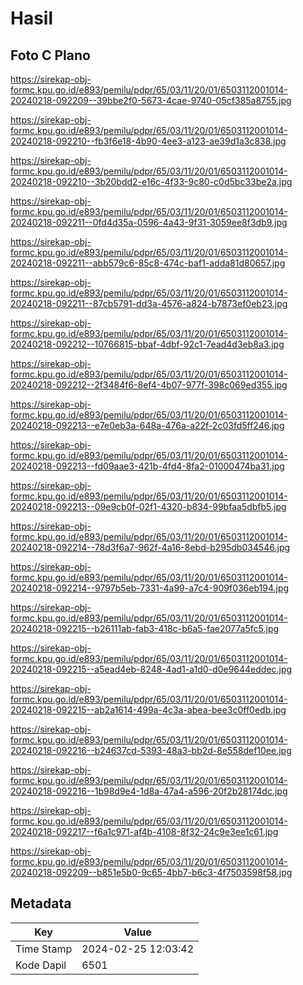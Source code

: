 # Hasil

## Foto C Plano

https://sirekap-obj-formc.kpu.go.id/e893/pemilu/pdpr/65/03/11/20/01/6503112001014-20240218-092209--39bbe2f0-5673-4cae-9740-05cf385a8755.jpg

https://sirekap-obj-formc.kpu.go.id/e893/pemilu/pdpr/65/03/11/20/01/6503112001014-20240218-092210--fb3f6e18-4b90-4ee3-a123-ae39d1a3c838.jpg

https://sirekap-obj-formc.kpu.go.id/e893/pemilu/pdpr/65/03/11/20/01/6503112001014-20240218-092210--3b20bdd2-e16c-4f33-9c80-c0d5bc33be2a.jpg

https://sirekap-obj-formc.kpu.go.id/e893/pemilu/pdpr/65/03/11/20/01/6503112001014-20240218-092211--0fd4d35a-0596-4a43-9f31-3059ee8f3db9.jpg

https://sirekap-obj-formc.kpu.go.id/e893/pemilu/pdpr/65/03/11/20/01/6503112001014-20240218-092211--abb579c6-85c8-474c-baf1-adda81d80657.jpg

https://sirekap-obj-formc.kpu.go.id/e893/pemilu/pdpr/65/03/11/20/01/6503112001014-20240218-092211--87cb5791-dd3a-4576-a824-b7873ef0eb23.jpg

https://sirekap-obj-formc.kpu.go.id/e893/pemilu/pdpr/65/03/11/20/01/6503112001014-20240218-092212--10766815-bbaf-4dbf-92c1-7ead4d3eb8a3.jpg

https://sirekap-obj-formc.kpu.go.id/e893/pemilu/pdpr/65/03/11/20/01/6503112001014-20240218-092212--2f3484f6-8ef4-4b07-977f-398c069ed355.jpg

https://sirekap-obj-formc.kpu.go.id/e893/pemilu/pdpr/65/03/11/20/01/6503112001014-20240218-092213--e7e0eb3a-648a-476a-a22f-2c03fd5ff246.jpg

https://sirekap-obj-formc.kpu.go.id/e893/pemilu/pdpr/65/03/11/20/01/6503112001014-20240218-092213--fd09aae3-421b-4fd4-8fa2-01000474ba31.jpg

https://sirekap-obj-formc.kpu.go.id/e893/pemilu/pdpr/65/03/11/20/01/6503112001014-20240218-092213--09e9cb0f-02f1-4320-b834-99bfaa5dbfb5.jpg

https://sirekap-obj-formc.kpu.go.id/e893/pemilu/pdpr/65/03/11/20/01/6503112001014-20240218-092214--78d3f6a7-962f-4a16-8ebd-b295db034546.jpg

https://sirekap-obj-formc.kpu.go.id/e893/pemilu/pdpr/65/03/11/20/01/6503112001014-20240218-092214--9797b5eb-7331-4a99-a7c4-909f036eb194.jpg

https://sirekap-obj-formc.kpu.go.id/e893/pemilu/pdpr/65/03/11/20/01/6503112001014-20240218-092215--b26111ab-fab3-418c-b6a5-fae2077a5fc5.jpg

https://sirekap-obj-formc.kpu.go.id/e893/pemilu/pdpr/65/03/11/20/01/6503112001014-20240218-092215--a5ead4eb-8248-4ad1-a1d0-d0e9644eddec.jpg

https://sirekap-obj-formc.kpu.go.id/e893/pemilu/pdpr/65/03/11/20/01/6503112001014-20240218-092215--ab2a1614-499a-4c3a-abea-bee3c0ff0edb.jpg

https://sirekap-obj-formc.kpu.go.id/e893/pemilu/pdpr/65/03/11/20/01/6503112001014-20240218-092216--b24637cd-5393-48a3-bb2d-8e558def10ee.jpg

https://sirekap-obj-formc.kpu.go.id/e893/pemilu/pdpr/65/03/11/20/01/6503112001014-20240218-092216--1b98d9e4-1d8a-47a4-a596-20f2b28174dc.jpg

https://sirekap-obj-formc.kpu.go.id/e893/pemilu/pdpr/65/03/11/20/01/6503112001014-20240218-092217--f6a1c971-af4b-4108-8f32-24c9e3ee1c61.jpg

https://sirekap-obj-formc.kpu.go.id/e893/pemilu/pdpr/65/03/11/20/01/6503112001014-20240218-092209--b851e5b0-9c65-4bb7-b6c3-4f7503598f58.jpg


## Metadata

| Key        | Value               |
| ---------- | ------------------- |
| Time Stamp | 2024-02-25 12:03:42 |
| Kode Dapil | 6501                |



